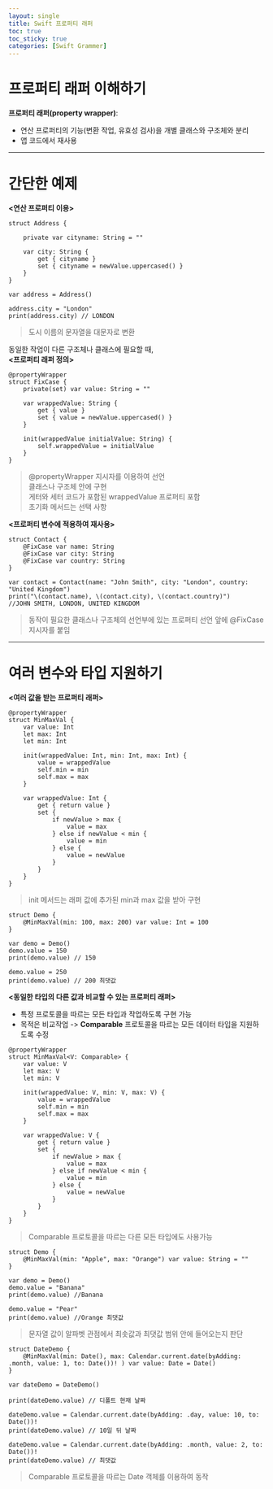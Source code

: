 ```yaml
---
layout: single
title: Swift 프로퍼티 래퍼
toc: true
toc_sticky: true
categories: [Swift Grammer]
---
```

 
# 프로퍼티 래퍼 이해하기
**프로퍼티 래퍼(property wrapper)**:
- 연산 프로퍼티의 기능(변환 작업, 유효성 검사)을 개별 클래스와 구조체와 분리
- 앱 코드에서 재사용

----------
 
# 간단한 예제
**&#60;연산 프로퍼티 이용&#62;**
```
struct Address {
     
    private var cityname: String = ""
     
    var city: String {
        get { cityname }
        set { cityname = newValue.uppercased() }
    }
}

var address = Address()

address.city = "London"
print(address.city) // LONDON
```
> 도시 이름의 문자열을 대문자로 변환

동일한 작업이 다른 구조체나 클래스에 필요할 때,<br/>
**&#60;프로퍼티 래퍼 정의&#62;**
```
@propertyWrapper
struct FixCase {
    private(set) var value: String = ""
     
    var wrappedValue: String {
        get { value }
        set { value = newValue.uppercased() }
    }
     
    init(wrappedValue initialValue: String) {
        self.wrappedValue = initialValue
    }
}
```
> @propertyWrapper 지시자를 이용하여 선언<br/>
> 클래스나 구조체 안에 구현<br/>
> 게터와 세터 코드가 포함된 wrappedValue 프로퍼티 포함<br/>
> 초기화 메서드는 선택 사항<br/>
 
**&#60;프로퍼티 변수에 적용하여 재사용&#62;**
```
struct Contact {
    @FixCase var name: String
    @FixCase var city: String
    @FixCase var country: String
}
 
var contact = Contact(name: "John Smith", city: "London", country: "United Kingdom")
print("\(contact.name), \(contact.city), \(contact.country)")
//JOHN SMITH, LONDON, UNITED KINGDOM
```
> 동작이 필요한 클래스나 구조체의 선언부에 있는 프로퍼티 선언 앞에 @FixCase 지시자를 붙임
 
 --------------
 
# 여러 변수와 타입 지원하기
 
 **&#60;여러 값을 받는 프로퍼티 래퍼&#62;**
```
@propertyWrapper
struct MinMaxVal {
    var value: Int
    let max: Int
    let min: Int
     
    init(wrappedValue: Int, min: Int, max: Int) {
        value = wrappedValue
        self.min = min
        self.max = max
    }
     
    var wrappedValue: Int {
        get { return value }
        set {
            if newValue > max {
                value = max
            } else if newValue < min {
                value = min
            } else {
                value = newValue
            }
        }
    }
}
```
> init 메서드는 래퍼 값에 추가된 min과 max 값을 받아 구현
 
```
struct Demo {
    @MinMaxVal(min: 100, max: 200) var value: Int = 100
}

var demo = Demo()
demo.value = 150
print(demo.value) // 150

demo.value = 250
print(demo.value) // 200 최댓값
```

**&#60;동일한 타입의 다른 값과 비교할 수 있는 프로퍼티 래퍼&#62;**
- 특정 프로토콜을 따르는 모든 타입과 작업하도록 구현 가능
- 목적은 비교작업 -> **Comparable** 프로토콜을 따르는 모든 데이터 타입을 지원하도록 수정

```
@propertyWrapper
struct MinMaxVal<V: Comparable> {
    var value: V
    let max: V
    let min: V
     
    init(wrappedValue: V, min: V, max: V) {
        value = wrappedValue
        self.min = min
        self.max = max
    }
     
    var wrappedValue: V {
        get { return value }
        set {
            if newValue > max {
                value = max
            } else if newValue < min {
                value = min
            } else {
                value = newValue
            }
        }
    }
}
```
> Comparable 프로토콜을 따르는 다른 모든 타입에도 사용가능
 
```
struct Demo {
    @MinMaxVal(min: "Apple", max: "Orange") var value: String = ""
}

var demo = Demo()
demo.value = "Banana"
print(demo.value) //Banana

demo.value = "Pear"
print(demo.value) //Orange 최댓값
```
> 문자열 값이 알파벳 관점에서 최솟값과 최댓값 범위 안에 들어오는지 판단

```
struct DateDemo {
    @MinMaxVal(min: Date(), max: Calendar.current.date(byAdding: .month, value: 1, to: Date())! ) var value: Date = Date()
}

var dateDemo = DateDemo()

print(dateDemo.value) // 디폴트 현재 날짜

dateDemo.value = Calendar.current.date(byAdding: .day, value: 10, to: Date())!
print(dateDemo.value) // 10일 뒤 날짜

dateDemo.value = Calendar.current.date(byAdding: .month, value: 2, to: Date())!
print(dateDemo.value) // 최댓값
```
> Comparable 프로토콜을 따르는 Date 객체를 이용하여 동작
